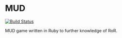 MUD
===

[![Build Status](https://travis-ci.org/tomkadwill/mud.png?branch=master)](https://travis-ci.org/tomkadwill/mud)

MUD game written in Ruby to further knowledge of RoR.
